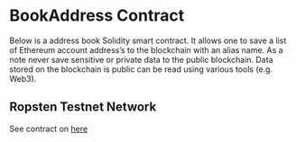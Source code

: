 # BookAddress Contract

Below is a address book Solidity smart contract. It allows one to save a list of Ethereum account address’s to the blockchain with an alias name. As a note never save sensitive or private data to the public blockchain. Data stored on the blockchain is public can be read using various tools (e.g. Web3).
## Ropsten Testnet Network
See contract on [here](https://ropsten.etherscan.io/address/0xa6935511228023d7623bdb373a70ea5af73a1c21)